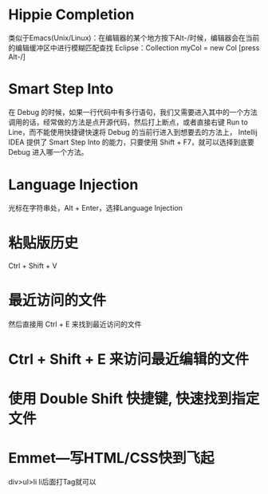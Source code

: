 # Hippie Completion
类似于Emacs(Unix/Linux)：在编辑器的某个地方按下Alt-/时候，编辑器会在当前的编辑缓冲区中进行模糊匹配查找
Eclipse：Collection myCol = new Col [press Alt-/]

# Smart Step Into
在 Debug 的时候，如果一行代码中有多行语句，我们又需要进入其中的一个方法调用的话，经常做的方法是点开源代码，然后打上断点，或者直接右键 Run to Line，而不能使用快捷键快速将 Debug 的当前行进入到想要去的方法上，
Intellij IDEA 提供了 Smart Step Into 的能力，只要使用 Shift + F7，就可以选择到底要 Debug 进入哪一个方法。

# Language Injection
光标在字符串处，Alt + Enter，选择Language Injection

# 粘贴版历史
Ctrl + Shift + V

# 最近访问的文件
然后直接用 Ctrl + E 来找到最近访问的文件

# Ctrl + Shift + E 来访问最近编辑的文件

# 使用 Double Shift 快捷键, 快速找到指定文件

# Emmet—写HTML/CSS快到飞起
div>ul>li li后面打Tag就可以





